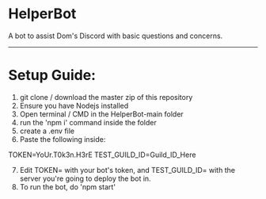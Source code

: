 # HelperBot
A bot to assist Dom's Discord with basic questions and concerns.

--------------
# Setup Guide:
1) git clone / download the master zip of this repository
2) Ensure you have Nodejs installed
3) Open terminal / CMD in the HelperBot-main folder
4) run the 'npm i' command inside the folder
5) create a .env file
6) Paste the following inside:

TOKEN=YoUr.T0k3n.H3rE
TEST_GUILD_ID=Guild_ID_Here

7) Edit TOKEN= with your bot's token, and TEST_GUILD_ID= with the server you're going to deploy the bot in.
8) To run the bot, do 'npm start' 

